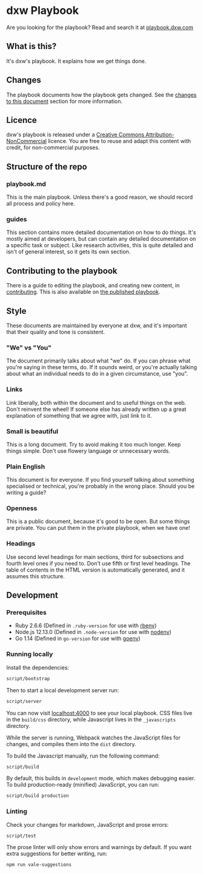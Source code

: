 # dxw Playbook

Are you looking for the playbook? Read and search it at [playbook.dxw.com](https://playbook.dxw.com)

## What is this?

It's dxw's playbook. It explains how we get things done.

## Changes

The playbook documents how the playbook gets changed. See the [changes to this
document](https://github.com/dxw/playbook/blob/master/playbook.md#changes-to-this-document)
section for more information.

## Licence

dxw's playbook is released under a [Creative Commons
Attribution-NonCommercial](https://creativecommons.org/licenses/by-nc/2.0/uk/)
licence. You are free to reuse and adapt this content with credit, for
non-commercial purposes.

## Structure of the repo

### playbook.md

This is the main playbook. Unless there's a good reason, we should record all
process and policy here.

### guides

This section contains more detailed documentation on how to do things. It's
mostly aimed at developers, but can contain any detailed documentation on a
specific task or subject. Like research activities, this is quite detailed and
isn't of general interest, so it gets its own section.

## Contributing to the playbook

There is a guide to editing the playbook, and creating new content, in
[contributing](contributing.md). This is also available
on [the published playbook](https://playbook.dxw.com/#/contributing).

## Style

These documents are maintained by everyone at dxw, and it's important that their
quality and tone is consistent.

### "We" vs "You"

The document primarily talks about what "we" do. If you can phrase what you're
saying in these terms, do. If it sounds weird, or you're actually talking about
what an individual needs to do in a given circumstance, use "you".

### Links

Link liberally, both within the document and to useful things on the web. Don't
reinvent the wheel! If someone else has already written up a great explanation
of something that we agree with, just link to it.

### Small is beautiful

This is a long document. Try to avoid making it too much longer. Keep things
simple. Don't use flowery language or unnecessary words.

### Plain English

This document is for everyone. If you find yourself talking about something
specialised or technical, you're probably in the wrong place. Should you be
writing a guide?

### Openness

This is a public document, because it's good to be open. But some things are
private. You can put them in the private playbook, when we have one!

### Headings

Use second level headings for main sections, third for subsections and fourth
level ones if you need to. Don't use fifth or first level headings. The table of
contents in the HTML version is automatically generated, and it assumes this
structure.

## Development

### Prerequisites

- Ruby 2.6.6 (Defined in `.ruby-version` for use with [rbenv](https://github.com/rbenv/rbenv))
- Node.js 12.13.0 (Defined in `.node-version` for use with [nodenv](https://github.com/nodenv/nodenvv))
- Go 1.14 (Defined in `go-version` for use with [goenv](https://github.com/syndbg/goenv))

### Running locally

Install the dependencies:

```bash
script/bootstrap
```

Then to start a local development server run:

```bash
script/server
```

You can now visit [localhost:4000](http://localhost:4000) to see your local
playbook. CSS files live in the `build/css` directory, while Javascript
lives in the `_javascripts` directory.

While the server is running, Webpack watches the JavaScript files for
changes, and compiles them into the `dist` directory.

To build the Javascript manually, run the following command:

```bash
script/build
```

By default, this builds in `development` mode, which makes debugging
easier. To build production-ready (minified) JavaScript, you can run:

```bash
script/build production
```

### Linting

Check your changes for markdown, JavaScript and prose errors:

```bash
script/test
```

The prose linter will only show errors and warnings by default. If you want
extra suggestions for better writing, run:

```bash
npm run vale-suggestions
```

